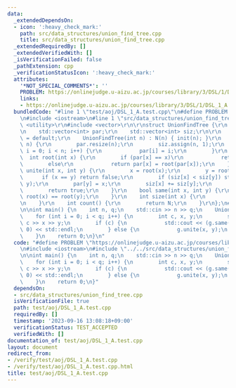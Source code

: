 ```yaml
---
data:
  _extendedDependsOn:
  - icon: ':heavy_check_mark:'
    path: src/data_structures/union_find_tree.cpp
    title: src/data_structures/union_find_tree.cpp
  _extendedRequiredBy: []
  _extendedVerifiedWith: []
  _isVerificationFailed: false
  _pathExtension: cpp
  _verificationStatusIcon: ':heavy_check_mark:'
  attributes:
    '*NOT_SPECIAL_COMMENTS*': ''
    PROBLEM: https://onlinejudge.u-aizu.ac.jp/courses/library/3/DSL/1/DSL_1_A
    links:
    - https://onlinejudge.u-aizu.ac.jp/courses/library/3/DSL/1/DSL_1_A
  bundledCode: "#line 1 \"test/aoj/DSL_1_A.test.cpp\"\n#define PROBLEM \"https://onlinejudge.u-aizu.ac.jp/courses/library/3/DSL/1/DSL_1_A\"\
    \n#include <iostream>\n#line 1 \"src/data_structures/union_find_tree.cpp\"\n#include\
    \ <utility>\r\n#include <vector>\r\n\r\nstruct UnionFindTree {\r\n    int N;\r\
    \n    std::vector<int> par;\r\n    std::vector<int> siz;\r\n\r\n    UnionFindTree()\
    \ = default;\r\n    UnionFindTree(int n) : N(n) { init(n); }\r\n    void init(int\
    \ n) {\r\n        par.resize(n);\r\n        siz.assign(n, 1);\r\n        for (int\
    \ i = 0; i < n; i++) {\r\n            par[i] = i;\r\n        }\r\n    }\r\n  \
    \  int root(int x) {\r\n        if (par[x] == x)\r\n            return x;\r\n\
    \        else\r\n            return par[x] = root(par[x]);\r\n    }\r\n    bool\
    \ unite(int x, int y) {\r\n        x = root(x);\r\n        y = root(y);\r\n  \
    \      if (x == y) return false;\r\n        if (siz[x] < siz[y]) std::swap(x,\
    \ y);\r\n        par[y] = x;\r\n        siz[x] += siz[y];\r\n        N--;\r\n\
    \        return true;\r\n    }\r\n    bool same(int x, int y) {\r\n        return\
    \ root(x) == root(y);\r\n    }\r\n    int size(int x) {\r\n        return siz[root(x)];\r\
    \n    }\r\n    int count() {\r\n        return N;\r\n    }\r\n};\n#line 4 \"test/aoj/DSL_1_A.test.cpp\"\
    \n\nint main() {\n    int n, q;\n    std::cin >> n >> q;\n    UnionFindTree g(n);\n\
    \    for (int i = 0; i < q; i++) {\n        int c, x, y;\n        std::cin >>\
    \ c >> x >> y;\n        if (c) {\n            std::cout << (g.same(x, y) ? 1 :\
    \ 0) << std::endl;\n        } else {\n            g.unite(x, y);\n        }\n\
    \    }\n    return 0;\n}\n"
  code: "#define PROBLEM \"https://onlinejudge.u-aizu.ac.jp/courses/library/3/DSL/1/DSL_1_A\"\
    \n#include <iostream>\n#include \"../../src/data_structures/union_find_tree.cpp\"\
    \n\nint main() {\n    int n, q;\n    std::cin >> n >> q;\n    UnionFindTree g(n);\n\
    \    for (int i = 0; i < q; i++) {\n        int c, x, y;\n        std::cin >>\
    \ c >> x >> y;\n        if (c) {\n            std::cout << (g.same(x, y) ? 1 :\
    \ 0) << std::endl;\n        } else {\n            g.unite(x, y);\n        }\n\
    \    }\n    return 0;\n}"
  dependsOn:
  - src/data_structures/union_find_tree.cpp
  isVerificationFile: true
  path: test/aoj/DSL_1_A.test.cpp
  requiredBy: []
  timestamp: '2023-09-16 13:08:18+09:00'
  verificationStatus: TEST_ACCEPTED
  verifiedWith: []
documentation_of: test/aoj/DSL_1_A.test.cpp
layout: document
redirect_from:
- /verify/test/aoj/DSL_1_A.test.cpp
- /verify/test/aoj/DSL_1_A.test.cpp.html
title: test/aoj/DSL_1_A.test.cpp
---
```

